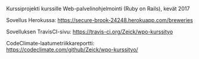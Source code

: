 Kurssiprojekti kurssille Web-palvelinohjelmointi (Ruby on Rails), kevät 2017

Sovellus Herokussa: https://secure-brook-24248.herokuapp.com/breweries

Sovelluksen TravisCI-sivu: https://travis-ci.org/Zeick/wpo-kurssityo

CodeClimate-laatumetriikkareportti: https://codeclimate.com/github/Zeick/wpo-kurssityo/
